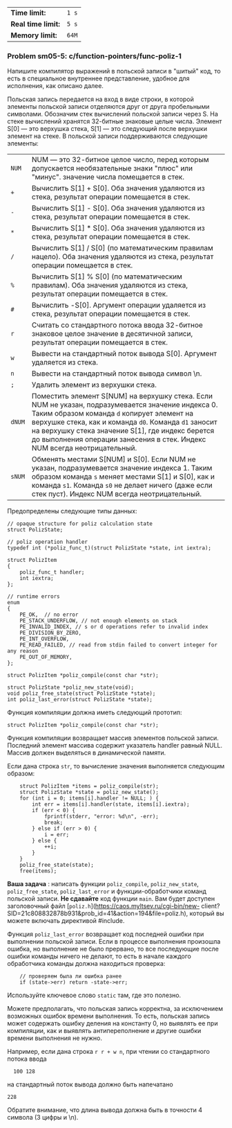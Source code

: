 |                      |       |
|----------------------|-------|
| **Time limit:**      | `1 s` |
| **Real time limit:** | `5 s` |
| **Memory limit:**    | `64M` |


### Problem sm05-5: c/function-pointers/func-poliz-1

Напишите компилятор выражений в польской записи в "шитый" код, то есть в специальное внутреннее
представление, удобное для исполнения, как описано далее.

Польская запись передается на вход в виде строки, в которой элементы польской записи отделяются друг
от друга пробельными символами. Обозначим стек вычислений польской записи через S. На стеке
вычислений хранятся 32-битные знаковые целые числа. Элемент S[0] — это верхушка стека, S[1] — это
следующий после верхушки элемент на стеке. В польской записи поддерживаются следующие элементы:

|        |                                                                                                                                                                                                                                                                                                                                            |
|--------|--------------------------------------------------------------------------------------------------------------------------------------------------------------------------------------------------------------------------------------------------------------------------------------------------------------------------------------------|
| `NUM`  | NUM — это 32-битное целое число, перед которым допускается необязательные знаки "плюс" или "минус". значение числа помещается в стек.                                                                                                                                                                                                      |
| `+`    | Вычислить S[1] + S[0]. Оба значения удаляются из стека, результат операции помещается в стек.                                                                                                                                                                                                                                              |
| `-`    | Вычислить S[1] - S[0]. Оба значения удаляются из стека, результат операции помещается в стек.                                                                                                                                                                                                                                              |
| `*`    | Вычислить S[1] * S[0]. Оба значения удаляются из стека, результат операции помещается в стек.                                                                                                                                                                                                                                              |
| `/`    | Вычислить S[1] / S[0] (по математическим правилам нацело). Оба значения удаляются из стека, результат операции помещается в стек.                                                                                                                                                                                                          |
| `%`    | Вычислить S[1] % S[0] (по математическим правилам). Оба значения удаляются из стека, результат операции помещается в стек.                                                                                                                                                                                                                 |
| `#`    | Вычислить -S[0]. Аргумент операции удаляется из стека, результат операции помещается в стек.                                                                                                                                                                                                                                               |
| `r`    | Считать со стандартного потока ввода 32-битное знаковое целое значение в десятичной записи, результат операции помещается в стек.                                                                                                                                                                                                          |
| `w`    | Вывести на стандартный поток вывода S[0]. Аргумент удаляется из стека.                                                                                                                                                                                                                                                                     |
| `n`    | Вывести на стандартный поток вывода символ \n.                                                                                                                                                                                                                                                                                             |
| `;`    | Удалить элемент из верхушки стека.                                                                                                                                                                                                                                                                                                         |
| `dNUM` | Поместить элемент S[NUM] на верхушку стека. Если NUM не указан, подразумевается значение индекса 0. Таким образом команда `d` копирует элемент на верхушке стека, как и команда `d0`. Команда `d1` заносит на верхушку стека значение S[1], где индекс берется до выполнения операции занесения в стек. Индекс NUM всегда неотрицательный. |
| `sNUM` | Обменять местами S[NUM] и S[0]. Если NUM не указан, подразумевается значение индекса 1. Таким образом команда `s` меняет местами S[1] и S[0], как и команда `s1`. Команда `s0` не делает ничего (даже если стек пуст). Индекс NUM всегда неотрицательный.                                                                                  |


Предопределены следующие типы данных:

    
    
    // opaque structure for poliz calculation state
    struct PolizState;
    
    // poliz operation handler
    typedef int (*poliz_func_t)(struct PolizState *state, int iextra);
    
    struct PolizItem
    {
        poliz_func_t handler;
        int iextra;
    };
    
    // runtime errors
    enum
    {
        PE_OK,  // no error
        PE_STACK_UNDERFLOW, // not enough elements on stack
        PE_INVALID_INDEX, // s or d operations refer to invalid index
        PE_DIVISION_BY_ZERO,
        PE_INT_OVERFLOW,
        PE_READ_FAILED, // read from stdin failed to convert integer for any reason
        PE_OUT_OF_MEMORY,
    };
    
    struct PolizItem *poliz_compile(const char *str);
    
    struct PolizState *poliz_new_state(void);
    void poliz_free_state(struct PolizState *state);
    int poliz_last_error(struct PolizState *state);
    

Функция компиляции должна иметь следующий прототип:

    
    
    struct PolizItem *poliz_compile(const char *str);
    

Функция компиляции возвращает массив элементов польской записи. Последний элемент массива содержит
указатель handler равный NULL. Массив должен выделяться в динамической памяти.

Если дана строка `str`, то вычисление значения выполняется следующим образом:

    
    
        struct PolizItem *items = poliz_compile(str);
        struct PolizState *state = poliz_new_state();
        for (int i = 0; items[i].handler != NULL; ) {
            int err = items[i].handler(state, items[i].iextra);
            if (err < 0) {
                fprintf(stderr, "error: %d\n", -err);
                break;
            } else if (err > 0) {
                i = err;
            } else {
                ++i;
            }
        }
        poliz_free_state(state);
        free(items);
    

**Ваша задача** : написать функции `poliz_compile`, `poliz_new_state`, `poliz_free_state`,
`poliz_last_error` и функции-обработчики команд польской записи. **Не сдавайте** код функции `main`.
Вам будет доступен заголовочный файл [`poliz.h`](https://caos.myltsev.ru/cgi-bin/new-
client?SID=21c808832878b931&prob_id=41&action=194&file=poliz.h), который вы можете включать
директивой #include.

Функция `poliz_last_error` возвращает код последней ошибки при выполнении польской записи. Если в
процессе выполнения произошла ошибка, но выполнение не было прервано, то все последующие после
ошибки команды ничего не делают, то есть в начале каждого обработчика команды должна находиться
проверка:

    
    
        // проверяем была ли ошибка ранее
        if (state->err) return -state->err;
    

Используйте ключевое слово `static` там, где это полезно.

Можете предполагать, что польская запись корректна, за исключением возможных ошибок времени
выполнения. То есть, польская запись может содержать ошибку деления на константу 0, но выявлять ее
при компиляции, как и выявлять антипереполнение и другие ошибки времени выполнения не нужно.

Например, если дана строка `r r + w n`, при чтении со стандартного потока ввода

    
    
      100 128
    

на стандартный поток вывода должно быть напечатано

    
    
    228
    

Обратите внимание, что длина вывода должна быть в точности 4 символа (3 цифры и \n).

